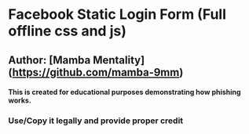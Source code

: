 # Facebook Static Login Form (Full offline css and js)

## Author: [Mamba Mentality] (https://github.com/mamba-9mm)

#### This is created for educational purposes demonstrating how phishing works.

### Use/Copy it legally and provide proper credit
